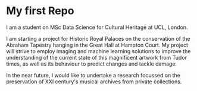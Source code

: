 # My first Repo

I am a student on MSc Data Science for Cultural Heritage at UCL, London.

I am starting a project for Historic Royal Palaces on the conservation of the Abraham Tapestry hanging in the Great Hall at Hampton Court. My project will strive to employ imaging and machine learning solutions to improve the understanding of the current state of this magnificent artwork from Tudor times, as well as its behaviour to predict changes and tackle damage.

In the near future, I would like to undertake a research focussed on the preservation of XXI century's musical archives from private collections.

